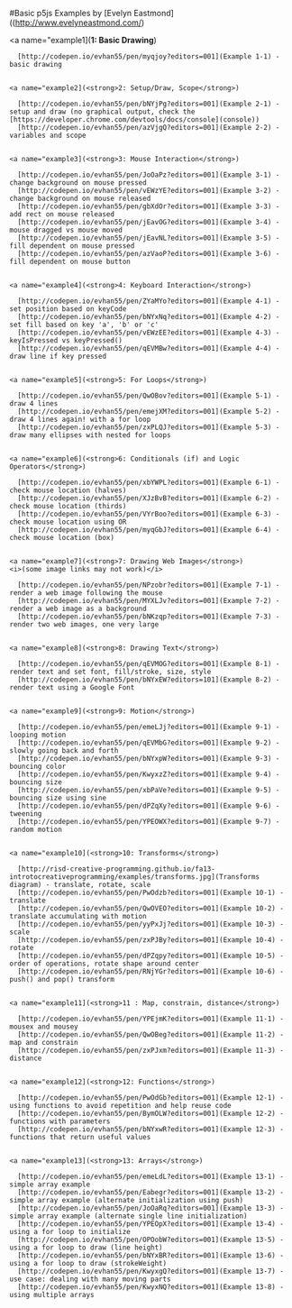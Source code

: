 #Basic p5js Examples by [Evelyn Eastmond]((http://www.evelyneastmond.com/)

<a name="example1](<strong>1: Basic Drawing</strong>)

      [http://codepen.io/evhan55/pen/myqjoy?editors=001](Example 1-1) - basic drawing


    <a name="example2](<strong>2: Setup/Draw, Scope</strong>)

      [http://codepen.io/evhan55/pen/bNYjPg?editors=001](Example 2-1) - setup and draw (no graphical output, check the [https://developer.chrome.com/devtools/docs/console](console))
      [http://codepen.io/evhan55/pen/azVjgQ?editors=001](Example 2-2) - variables and scope


    <a name="example3](<strong>3: Mouse Interaction</strong>)

      [http://codepen.io/evhan55/pen/JoOaPz?editors=001](Example 3-1) - change background on mouse pressed
      [http://codepen.io/evhan55/pen/vEWzYE?editors=001](Example 3-2) - change background on mouse released
      [http://codepen.io/evhan55/pen/gbXdOr?editors=001](Example 3-3) - add rect on mouse released
      [http://codepen.io/evhan55/pen/jEavOG?editors=001](Example 3-4) - mouse dragged vs mouse moved
      [http://codepen.io/evhan55/pen/jEavNL?editors=001](Example 3-5) - fill dependent on mouse pressed
      [http://codepen.io/evhan55/pen/azVaoP?editors=001](Example 3-6) - fill dependent on mouse button


    <a name="example4](<strong>4: Keyboard Interaction</strong>)

      [http://codepen.io/evhan55/pen/ZYaMYo?editors=001](Example 4-1) - set position based on keyCode
      [http://codepen.io/evhan55/pen/bNYxNq?editors=001](Example 4-2) - set fill based on key 'a', 'b' or 'c'
      [http://codepen.io/evhan55/pen/vEWzEE?editors=001](Example 4-3) - keyIsPressed vs keyPressed()
      [http://codepen.io/evhan55/pen/qEVMBw?editors=001](Example 4-4) - draw line if key pressed


    <a name="example5](<strong>5: For Loops</strong>)

      [http://codepen.io/evhan55/pen/QwOBov?editors=001](Example 5-1) - draw 4 lines
      [http://codepen.io/evhan55/pen/emejXM?editors=001](Example 5-2) - draw 4 lines again! with a for loop
      [http://codepen.io/evhan55/pen/zxPLQJ?editors=001](Example 5-3) - draw many ellipses with nested for loops


    <a name="example6](<strong>6: Conditionals (if) and Logic Operators</strong>)

      [http://codepen.io/evhan55/pen/xbYWPL?editors=001](Example 6-1) - check mouse location (halves)
      [http://codepen.io/evhan55/pen/XJzBvB?editors=001](Example 6-2) - check mouse location (thirds)
      [http://codepen.io/evhan55/pen/VYrBoo?editors=001](Example 6-3) - check mouse location using OR
      [http://codepen.io/evhan55/pen/myqGbJ?editors=001](Example 6-4) - check mouse location (box)


    <a name="example7](<strong>7: Drawing Web Images</strong>)
    <i>(some image links may not work)</i>

      [http://codepen.io/evhan55/pen/NPzobr?editors=001](Example 7-1) - render a web image following the mouse
      [http://codepen.io/evhan55/pen/MYXLJv?editors=001](Example 7-2) - render a web image as a background
      [http://codepen.io/evhan55/pen/bNKzqp?editors=001](Example 7-3) - render two web images, one very large


    <a name="example8](<strong>8: Drawing Text</strong>)

      [http://codepen.io/evhan55/pen/qEVMOG?editors=001](Example 8-1) - render text and set font, fill/stroke, size, style
      [http://codepen.io/evhan55/pen/bNYxEW?editors=101](Example 8-2) - render text using a Google Font


    <a name="example9](<strong>9: Motion</strong>)

      [http://codepen.io/evhan55/pen/emeLJj?editors=001](Example 9-1) - looping motion
      [http://codepen.io/evhan55/pen/qEVMbG?editors=001](Example 9-2) - slowly going back and forth
      [http://codepen.io/evhan55/pen/bNYxpW?editors=001](Example 9-3) - bouncing color
      [http://codepen.io/evhan55/pen/KwyxzZ?editors=001](Example 9-4) - bouncing size
      [http://codepen.io/evhan55/pen/xbPaVe?editors=001](Example 9-5) - bouncing size using sine
      [http://codepen.io/evhan55/pen/dPZqXy?editors=001](Example 9-6) - tweening
      [http://codepen.io/evhan55/pen/YPEOWX?editors=001](Example 9-7) - random motion


    <a name="example10](<strong>10: Transforms</strong>)

      [http://risd-creative-programming.github.io/fa13-introtocreativeprogramming/examples/transforms.jpg](Transforms diagram) - translate, rotate, scale
      [http://codepen.io/evhan55/pen/PwOdzb?editors=001](Example 10-1) - translate
      [http://codepen.io/evhan55/pen/QwOVEO?editors=001](Example 10-2) - translate accumulating with motion
      [http://codepen.io/evhan55/pen/yyPxJj?editors=001](Example 10-3) - scale
      [http://codepen.io/evhan55/pen/zxPJBy?editors=001](Example 10-4) - rotate
      [http://codepen.io/evhan55/pen/dPZqpy?editors=001](Example 10-5) - order of operations, rotate shape around center
      [http://codepen.io/evhan55/pen/RNjYGr?editors=001](Example 10-6) - push() and pop() transform


    <a name="example11](<strong>11 : Map, constrain, distance</strong>)

      [http://codepen.io/evhan55/pen/YPEjmK?editors=001](Example 11-1) - mousex and mousey
      [http://codepen.io/evhan55/pen/QwOBeg?editors=001](Example 11-2) - map and constrain
      [http://codepen.io/evhan55/pen/zxPJxm?editors=001](Example 11-3) - distance


    <a name="example12](<strong>12: Functions</strong>)

      [http://codepen.io/evhan55/pen/PwOdGb?editors=001](Example 12-1) - using functions to avoid repetition and help reuse code
      [http://codepen.io/evhan55/pen/BymOLW?editors=001](Example 12-2) - functions with parameters
      [http://codepen.io/evhan55/pen/bNYxwR?editors=001](Example 12-3) - functions that return useful values


    <a name="example13](<strong>13: Arrays</strong>)

      [http://codepen.io/evhan55/pen/emeLdL?editors=001](Example 13-1) - simple array example
      [http://codepen.io/evhan55/pen/Eabegr?editors=001](Example 13-2) - simple array example (alternate initialization using push)
      [http://codepen.io/evhan55/pen/JoOaRq?editors=001](Example 13-3) - simple array example (alternate single line initialization)
      [http://codepen.io/evhan55/pen/YPEOpX?editors=001](Example 13-4) - using a for loop to initialize
      [http://codepen.io/evhan55/pen/OPOobW?editors=001](Example 13-5) - using a for loop to draw (line height)
      [http://codepen.io/evhan55/pen/bNYxBR?editors=001](Example 13-6) - using a for loop to draw (strokeWeight)
      [http://codepen.io/evhan55/pen/KwyxgQ?editors=001](Example 13-7) - use case: dealing with many moving parts
      [http://codepen.io/evhan55/pen/KwyxNQ?editors=001](Example 13-8) - using multiple arrays
